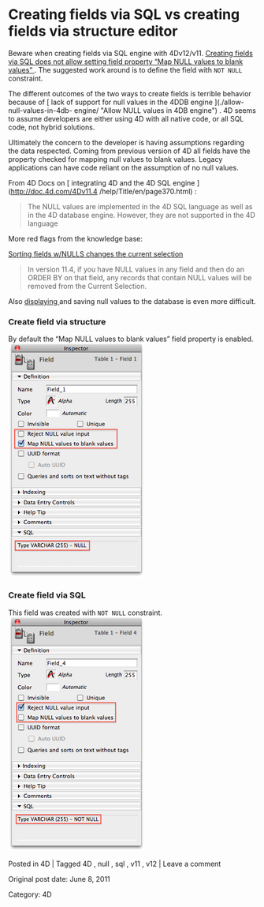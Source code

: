 # Creating fields via SQL vs creating fields via structure editor

Beware when creating fields via SQL engine with 4Dv12/v11. [ Creating fields
via SQL does not allow setting field property “Map NULL values to blank
values” ](http://kb.4d.com/search/assetid=76119) . The suggested work around
is to define the field with ` NOT NULL ` constraint.

The different outcomes of the two ways to create fields is terrible behavior
because of [ lack of support for null values in the 4DDB engine
](./allow-null-values-in-4db-
engine/ "Allow NULL values in 4DB engine") . 4D seems to assume developers are
either using 4D with all native code, or all SQL code, not hybrid solutions.

Ultimately the concern to the developer is having assumptions regarding the
data respected. Coming from previous version of 4D all fields have the
property checked for mapping null values to blank values. Legacy applications
can have code reliant on the assumption of no null values.

From 4D Docs on [ integrating 4D and the 4D SQL engine
](http://doc.4d.com/4Dv11.4 /help/Title/en/page370.html) :

> The NULL values are implemented in the 4D SQL language as well as in the 4D
> database engine. However, they are not supported in the 4D language

More red flags from the knowledge base:

[ Sorting fields w/NULLS changes the current selection
](http://kb.4d.com/search/assetid=75835)

> In version 11.4, if you have NULL values in any field and then do an ORDER
> BY on that field, any records that contain NULL values will be removed from
> the Current Selection.

Also [ displaying ](http://kb.4d.com/search/assetid=76069) and saving null
values to the database is even more difficult.

###  Create field via structure

By default the “Map NULL values to blank values” field property is enabled.  
![](/images/create_field_structure.png)

###  Create field via SQL

This field was created with ` NOT NULL ` constraint.  
![](/images/create_field_sql.png)

Posted in 4D | Tagged 4D , null , sql , v11 , v12 | Leave a comment 


Original post date: June 8, 2011

Category: 4D